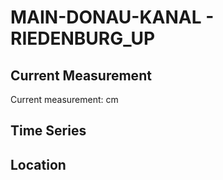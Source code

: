 # MAIN-DONAU-KANAL - RIEDENBURG_UP

## Current Measurement

Current measurement: <Value topic="rivers/pegel-online/MDK/RIEDENBURG_UP/measurementValue"/> cm

## Time Series

<TimeSeries topic="rivers/pegel-online/MDK/RIEDENBURG_UP/measurementValue" period="week" />

## Location

<WorldMap>
  <Marker lat="48.97338031988872" lon="11.685169669607678" labelTopic="rivers/pegel-online/MDK/RIEDENBURG_UP" />
</WorldMap>
